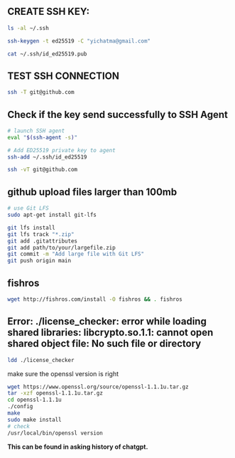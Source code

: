 ## CREATE SSH KEY:
```sh
ls -al ~/.ssh
```
```sh
ssh-keygen -t ed25519 -C "yichatma@gmail.com"
```
```sh
cat ~/.ssh/id_ed25519.pub
```

## TEST SSH CONNECTION
```sh
ssh -T git@github.com
```

## Check if the key send successfully to SSH Agent
```sh
# launch SSH agent
eval "$(ssh-agent -s)"

# Add ED25519 private key to agent
ssh-add ~/.ssh/id_ed25519
```

```sh
ssh -vT git@github.com
```

## github upload files larger than 100mb
```sh
# use Git LFS
sudo apt-get install git-lfs
```
```sh
git lfs install
git lfs track "*.zip"
git add .gitattributes
git add path/to/your/largefile.zip
git commit -m "Add large file with Git LFS"
git push origin main
```

## fishros
```sh
wget http://fishros.com/install -O fishros && . fishros
```

## Error: ./license_checker: error while loading shared libraries: libcrypto.so.1.1: cannot open shared object file: No such file or directory
 ```sh
ldd ./license_checker
```
make sure the openssl version is right
```sh
wget https://www.openssl.org/source/openssl-1.1.1u.tar.gz
tar -xzf openssl-1.1.1u.tar.gz
cd openssl-1.1.1u
./config
make
sudo make install
# check
/usr/local/bin/openssl version
```
**This can be found in asking history of chatgpt.**
